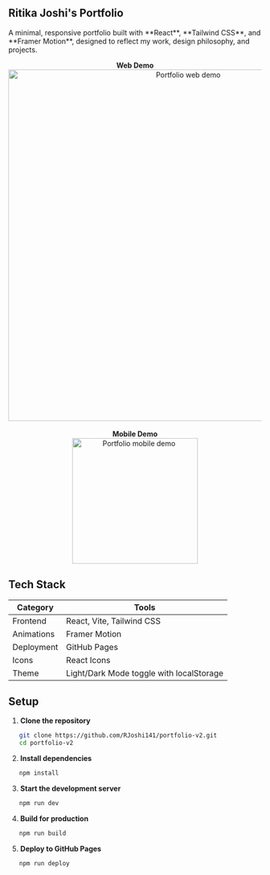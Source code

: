 <p align="center">
<h2> Ritika Joshi's Portfolio </h2>
<p>A minimal, responsive portfolio built with **React**, **Tailwind CSS**, and **Framer Motion**, designed to reflect my work, design philosophy, and projects.</p>
</p>

<p align="center">
  <b>Web Demo</b><br/>
  <img src="./public/portfolio-web-demo.gif" width="700" alt="Portfolio web demo" />
  <br/><br/>
  <b>Mobile Demo</b><br/>
  <img src="./public/portfolio-mobile-demo.gif" width="250" alt="Portfolio mobile demo" />
</p>


 ## Tech Stack  

| Category | Tools |
|-----------|-------|
| Frontend | React, Vite, Tailwind CSS |
| Animations | Framer Motion |
| Deployment | GitHub Pages |
| Icons | React Icons |
| Theme | Light/Dark Mode toggle with localStorage |



## Setup  

1. **Clone the repository**
```bash
   git clone https://github.com/RJoshi141/portfolio-v2.git
   cd portfolio-v2
```

2. **Install dependencies**
```bash
   npm install
```

3. **Start the development server**
```bash
   npm run dev
```

4. **Build for production**
```bash
   npm run build
```

5. **Deploy to GitHub Pages**
```bash
   npm run deploy
```